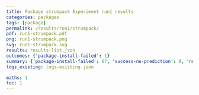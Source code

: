 ```yaml
---
title: Package strumpack Experiment run1 results
categories: packages
tags: [package]
permalink: /results/run1/strumpack/
pdf: run1-strumpack.pdf
png: run1-strumpack.png
svg: run1-strumpack.svg
results: results-list.json
outcomes: {'package-install-failed': 1}
summary: {'package-install-failed': 67, 'success-no-prediction': 0, 'no-results-generated': 0, 'results-generated': 67, 'total-runs': 67}
logs_existing: logs-existing.json

maths: 1
toc: 1
---
```

